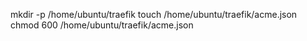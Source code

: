 
mkdir -p /home/ubuntu/traefik
touch /home/ubuntu/traefik/acme.json
chmod 600 /home/ubuntu/traefik/acme.json
